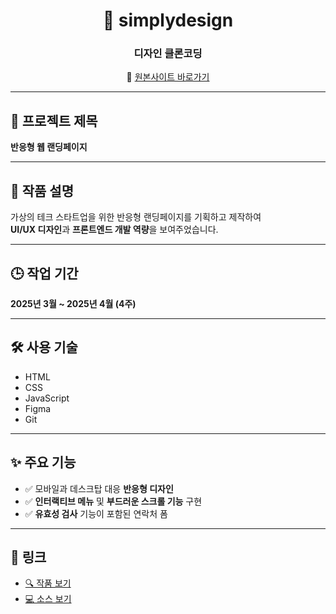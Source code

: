 <h1 align="center">🎨 simplydesign</h1>
<h3 align="center">디자인 클론코딩</h3>

<p align="center">
🔗 <a href="https://simplydesign.kr/">원본사이트 바로가기</a>
</p>

---

## 📌 프로젝트 제목  
**반응형 웹 랜딩페이지**

---

## 📝 작품 설명  
가상의 테크 스타트업을 위한 반응형 랜딩페이지를 기획하고 제작하여  
**UI/UX 디자인**과 **프론트엔드 개발 역량**을 보여주었습니다.

---

## 🕒 작업 기간  
**2025년 3월 ~ 2025년 4월 (4주)**

---

## 🛠 사용 기술  
- HTML  
- CSS  
- JavaScript  
- Figma  
- Git

---

## ✨ 주요 기능  
- ✅ 모바일과 데스크탑 대응 **반응형 디자인**  
- ✅ **인터랙티브 메뉴** 및 **부드러운 스크롤 기능** 구현  
- ✅ **유효성 검사** 기능이 포함된 연락처 폼

---

## 🔗 링크  
- [🔍 작품 보기](#)  
- [💻 소스 보기](#)


